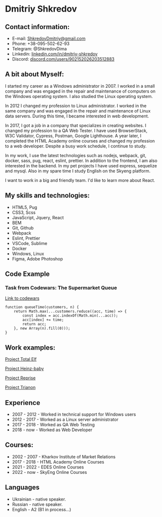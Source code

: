 # Dmitriy Shkredov

## Contact information:

- E-mail: ShkredovDmitriy@gmail.com
- Phone: +38-095-502-62-93
- Telegram: @ShkredovDima
- Linkedin: [linkedin.com/in/dmitriy-shkredov](https://linkedin.com/in/dmitriy-shkredov)
- Discord: [discord.com/users/902152026203512883](https://discord.com/users/902152026203512883)

## A bit about Myself:

I started my career as a Windows administrator in 2007. I worked in a small company and was engaged in the repair and maintenance of computers on the Windows operating system.
I also studied the Linux operating system.

In 2012 I changed my profession to Linux administrator. I worked in the same company and was engaged in the repair and maintenance of Linux data servers. During this time, I became interested in web development.

In 2017, I got a job in a company that specializes in creating websites. I changed my profession to a QA Web Tester. I have used BrowserStack, W3C Validator, Cypress, Postman, Google Lighthouse. A year later, I completed the HTML Academy online courses and changed my profession to a web developer. Despite a busy work schedule, I continue to study.

In my work, I use the latest technologies such as nodejs, webpack, git, docker, sass, pug, react, eslint, prettier. In addition to the frontend, I am also interested in the backend. In my pet projects I have used express, sequelize and mysql. Also in my spare time I study English on the Skyeng platform.

I want to work in a big and friendly team. I'd like to learn more about React.

## My skills and technologies:

- HTML5, Pug
- CSS3, Scss
- JavaScript, Jquery, React
- BEM
- Git, Github
- Webpack
- Eslint, Prettier
- VSCode, Sublime
- Docker
- Windows, Linux
- Figma, Adobe Photoshop

## Code Example

### Task from Codewars: The Supermarket Queue

[Link to codewars](https://www.codewars.com/kata/57b06f90e298a7b53d000a86/solutions/javascript)

```
function queueTime(customers, n) {
    return Math.max(...customers.reduce((acc, time) => {
        const index = acc.indexOf(Math.min(...acc));
        acc[index] += time;
        return acc;
    }, new Array(n).fill(0)));
}

```

## Work examples:

[Project Total Elf](https://promo.elf-lub.ru/)

[Project Heinz-baby](https://heinz-baby.ru/)

[Project Reprise](http://reprisedigital.ru/)

[Project Trianon](https://dialogue-trianon.ru/)

## Experience

- 2007 - 2012 - Worked in technical support for Windows users
- 2012 - 2017 - Worked as a Linux server administrator
- 2017 - 2018 - Worked as QA Web Testing
- 2018 - now - Worked as Web Developer

## Courses:

- 2002 - 2007 - Kharkov Institute of Market Relations
- 2017 - 2018 - HTML Academy Online Courses
- 2021 - 2022 - EDES Online Courses
- 2022 - now - SkyEng Online Courses

## Languages

- Ukrainian - native speaker.
- Russian - native speaker.
- English - A2 (B1 in process…)
